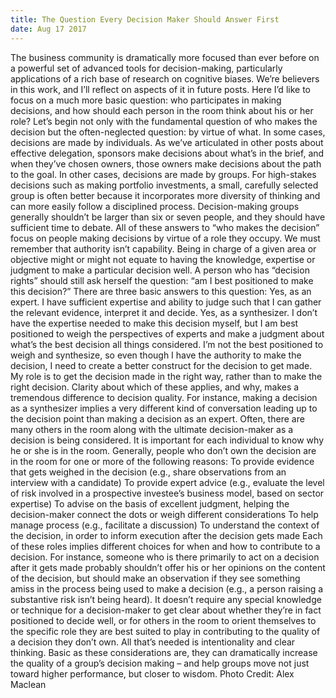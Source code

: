 ```yaml
---
title: The Question Every Decision Maker Should Answer First
date: Aug 17 2017
---
```


The business community is dramatically more focused than ever before on a powerful set of advanced tools for decision-making, particularly applications of a rich base of research on cognitive biases. We’re believers in this work, and I’ll reflect on aspects of it in future posts. Here I’d like to focus on a much more basic question: who participates in making decisions, and how should each person in the room think about his or her role? Let’s begin not only with the fundamental question of who makes the decision but the often-neglected question: by virtue of what. In some cases, decisions are made by individuals. As we’ve articulated in other posts about effective delegation, sponsors make decisions about what’s in the brief, and when they’ve chosen owners, those owners make decisions about the path to the goal. In other cases, decisions are made by groups. For high-stakes decisions such as making portfolio investments, a small, carefully selected group is often better because it incorporates more diversity of thinking and can more easily follow a disciplined process. Decision-making groups generally shouldn’t be larger than six or seven people, and they should have sufficient time to debate. All of these answers to “who makes the decision” focus on people making decisions by virtue of a role they occupy. We must remember that authority isn’t capability. Being in charge of a given area or objective might or might not equate to having the knowledge, expertise or judgment to make a particular decision well. A person who has “decision rights” should still ask herself the question: “am I best positioned to make this decision?” There are three basic answers to this question: Yes, as an expert. I have sufficient expertise and ability to judge such that I can gather the relevant evidence, interpret it and decide. Yes, as a synthesizer. I don’t have the expertise needed to make this decision myself, but I am best positioned to weigh the perspectives of experts and make a judgment about what’s the best decision all things considered. I’m not the best positioned to weigh and synthesize, so even though I have the authority to make the decision, I need to create a better construct for the decision to get made. My role is to get the decision made in the right way, rather than to make the right decision. Clarity about which of these applies, and why, makes a tremendous difference to decision quality. For instance, making a decision as a synthesizer implies a very different kind of conversation leading up to the decision point than making a decision as an expert. Often, there are many others in the room along with the ultimate decision-maker as a decision is being considered. It is important for each individual to know why he or she is in the room. Generally, people who don’t own the decision are in the room for one or more of the following reasons: To provide evidence that gets weighed in the decision (e.g., share observations from an interview with a candidate) To provide expert advice (e.g., evaluate the level of risk involved in a prospective investee’s business model, based on sector expertise) To advise on the basis of excellent judgment, helping the decision-maker connect the dots or weigh different considerations To help manage process (e.g., facilitate a discussion) To understand the context of the decision, in order to inform execution after the decision gets made Each of these roles implies different choices for when and how to contribute to a decision. For instance, someone who is there primarily to act on a decision after it gets made probably shouldn’t offer his or her opinions on the content of the decision, but should make an observation if they see something amiss in the process being used to make a decision (e.g., a person raising a substantive risk isn’t being heard). It doesn’t require any special knowledge or technique for a decision-maker to get clear about whether they’re in fact positioned to decide well, or for others in the room to orient themselves to the specific role they are best suited to play in contributing to the quality of a decision they don’t own. All that’s needed is intentionality and clear thinking. Basic as these considerations are, they can dramatically increase the quality of a group’s decision making – and help groups move not just toward higher performance, but closer to wisdom. Photo Credit: Alex Maclean
